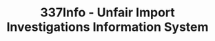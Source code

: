 ---
layout: default
bigquery: https://console.cloud.google.com/bigquery?p=patents-public-data&d=usitc_investigations&page=dataset&project=sheets-management-319211
citation: US International Trade Commission 337Info Unfair Import Investigations Information
  System
contributors: US International Trade Comission
cost: None
description: US International Trade Commission 337Info Unfair Import Investigations
  Information System contains data on investigations done under Section 337. Section
  337 declares the infringement of certain statutory intellectual property rights
  and other forms of unfair competition in import trade to be unlawful practices.
  Most Section 337 investigations involve allegations of patent or registered trademark
  infringement.
documentation: FAQ and tutorial available on the site
last_edit: Mon, 04 Apr 2022 19:10:40 GMT
location: https://pubapps2.usitc.gov/337external/
maintained_by: US International Trade Comission
schema_fields: '[''patentNumber'', ''teoReliefGranted'', ''investigationType'', ''copyrightNumbers'',
  ''teoIdIssueDate'', ''startDateMarkmanHearing'', ''title'', ''gcAttorney'', ''actualStartDateEvidHear'',
  ''currentStatus'', ''dateComplaintFiled'', ''internalRemand'', ''cafcAppeals'',
  ''publication_number'', ''finalIdOnViolationIssue'', ''markmanHearing'', ''investigationNo'',
  ''ouiiAttorney'', ''aljAssigned'', ''complainant'', ''ouiiParticipation'', ''finalIdOnViolationDue'',
  ''issueDateOtherNonFinal'', ''finalDetViolation'', ''docketNo'', ''scheduledStartDateEvidHear'',
  ''reportingRequirements'', ''investigationTermDate'', ''finalDetNoViolation'', ''htsNumbers'',
  ''lastUpdated'', ''scheduledEndDateEvidHear'', ''respondent'', ''trademarkNumbers'',
  ''teoIdDueDate'', ''currentActiveALJ'', ''actualEndDateEvidHear'', ''invUnfairAct'',
  ''id'', ''teoProceedingInvolved'', ''endDateMarkmanHearing'', ''dateOfPublicationFrNotice'',
  ''dateCreated'', ''patentNumbers'', ''targetDate'']'
shortname: unfair_import_investigations
tags:
- import
- legal
- trade
timeframe: 2008-2021 (prior to 2008 downloadable as a JSON file)
title: 337Info - Unfair Import Investigations Information System
uuid: 2721f5ec-e599-4890-9265-9706719fc71e
---